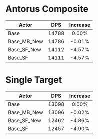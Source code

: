 # Antorus Composite
| Actor | DPS | Increase |
|---|:---:|:---:|
|Base|14788|0.00%|
|Base_MB_New|14786|-0.01%|
|Base_SF_New|14112|-4.57%|
|Base_SF|14111|-4.57%|

# Single Target
| Actor | DPS | Increase |
|---|:---:|:---:|
|Base|13098|0.00%|
|Base_MB_New|13096|-0.02%|
|Base_SF_New|12462|-4.86%|
|Base_SF|12457|-4.90%|
